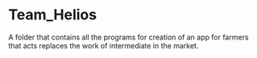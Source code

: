 # Team_Helios
A folder that contains all the programs for creation of an app for farmers that acts replaces the work of intermediate in the market.
